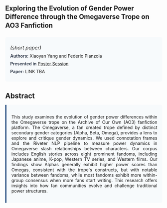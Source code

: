 
<style>    
    h2 {
        margin-top: 0;
        margin-bottom: 1.5rem;
        line-height: 1.3;
    }
    
    h3 {
        margin-top: 2rem;
        margin-bottom: 1rem;
        font-size: 1.4rem;
        font-weight:bold;
    }
    
    .metadata {
        background-color: #f7fafc;
        padding: 1rem;
        border-radius: 6px;
        margin-bottom: 2rem;
    }
    
    .metadata p {
        margin: 0.5rem 0;
    }
    
    .abstract {
        text-align: justify;
        padding: 1rem;
        background-color: #f7fafc;
        border-left: 4px solid #2c5282;
        border-radius: 0 6px 6px 0;
    }
    
    strong {
        color: #2d3748;
        font-weight: 600;
    }
</style>
<main role="main">
<h2>Exploring the Evolution of Gender Power Difference through the Omegaverse Trope on AO3 Fanfiction</h2>

<section class="metadata">
<p style='font-size:1rem'><i>(short paper)</i></p>
<p><strong>Authors:</strong> Xiaoyan Yang and Federio Pianzola</p>
<p><strong>Presented in</strong> <a href="/programme/#session<NA>nan">Poster Session</a></p>
<p><strong>Paper:</strong> LINK TBA</p>
</section>

<section>
<h3>Abstract</h3>
<div class="abstract">
<p>This study examines the evolution of gender power differences within the Omegaverse trope on the Archive of Our Own (AO3) fanfiction platform. The Omegaverse, a fan created trope defined by distinct secondary gender categories (Alpha, Beta, Omega), provides a lens to explore and critique gender dynamics. We used connotation frames and the Riveter NLP pipeline to measure power dynamics in Omegaverse slash relationships between characters. Our corpus includes English stories across eight prominent fandoms, including Japanese anime, K-pop, Western TV series, and Western films. Our findings show Alphas generally exhibit higher power scores than Omegas, consistent with the trope's constructs, but with notable variance between fandoms, while most fandoms exhibit more within-group consensus when more fans start writing. This research offers insights into how fan communities evolve and challenge traditional power structures.</p>
</div>
</section>
</main>